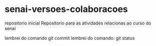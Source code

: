 # senai-versoes-colaboracoes
repositorio inicial
Repositorio para as atividades relacionas ao curso do senai

lembrei do comando git commit
lembrei do comando: git status

